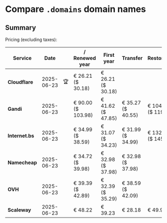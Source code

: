 # Compare `.domains` domain names

## Summary

Pricing (excluding taxes):

| Service | Date |  | / Renewed year | First year | Transfer | Restoration |
|--|--|--|--|--|--|--|
| **Cloudflare** | 2025-06-23 | 🏆 | € 26.21<br>($ 30.18) | € 26.21<br>($ 30.18) |  |  |
| **Gandi** | 2025-06-23 |  | € 90.00<br>($ 103.98) | € 41.62<br>($ 47.85) | € 35.27<br>($ 40.55) | € 104.26<br>($ 119.90) |
| **Internet.bs** | 2025-06-23 |  | € 34.99<br>($ 38.59) | € 31.07<br>($ 34.23) | € 31.99<br>($ 34.99) | € 132.29<br>($ 145.79) |
| **Namecheap** | 2025-06-23 |  | € 34.72<br>($ 39.98) | € 32.98<br>($ 37.98) | € 32.98<br>($ 37.98) |  |
| **OVH** | 2025-06-23 |  | € 39.39<br>($ 42.89) | € 32.39<br>($ 35.29) | € 38.59<br>($ 42.09) |  |
| **Scaleway** | 2025-06-23 |  | € 48.22 | € 39.23 | € 28.18 | € 49.99 |
